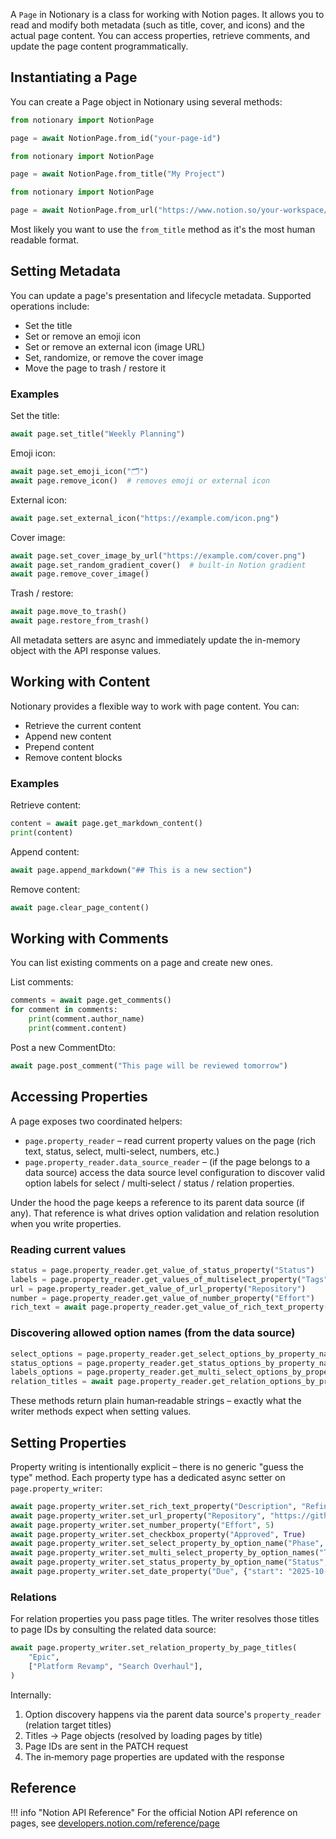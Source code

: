 A `Page` in Notionary is a class for working with Notion pages. It allows you to read and modify both metadata (such as title, cover, and icons) and the actual page content. You can access properties, retrieve comments, and update the page content programmatically.

## Instantiating a Page

You can create a Page object in Notionary using several methods:

```python
from notionary import NotionPage

page = await NotionPage.from_id("your-page-id")
```

```python
from notionary import NotionPage

page = await NotionPage.from_title("My Project")
```

```python
from notionary import NotionPage

page = await NotionPage.from_url("https://www.notion.so/your-workspace/your-page-id")
```

Most likely you want to use the `from_title` method as it's the most human readable format.

## Setting Metadata

You can update a page's presentation and lifecycle metadata. Supported operations include:

- Set the title
- Set or remove an emoji icon
- Set or remove an external icon (image URL)
- Set, randomize, or remove the cover image
- Move the page to trash / restore it

### Examples

Set the title:

```python
await page.set_title("Weekly Planning")
```

Emoji icon:

```python
await page.set_emoji_icon("🗂️")
await page.remove_icon()  # removes emoji or external icon
```

External icon:

```python
await page.set_external_icon("https://example.com/icon.png")
```

Cover image:

```python
await page.set_cover_image_by_url("https://example.com/cover.png")
await page.set_random_gradient_cover()  # built‑in Notion gradient
await page.remove_cover_image()
```

Trash / restore:

```python
await page.move_to_trash()
await page.restore_from_trash()
```

All metadata setters are async and immediately update the in-memory object with the API response values.

## Working with Content

Notionary provides a flexible way to work with page content. You can:

- Retrieve the current content
- Append new content
- Prepend content
- Remove content blocks

### Examples

Retrieve content:

```python
content = await page.get_markdown_content()
print(content)
```

Append content:

```python
await page.append_markdown("## This is a new section")
```

Remove content:

```python
await page.clear_page_content()
```

## Working with Comments

You can list existing comments on a page and create new ones.

List comments:

```python
comments = await page.get_comments()
for comment in comments:
    print(comment.author_name)
    print(comment.content)
```

Post a new CommentDto:

```python
await page.post_comment("This page will be reviewed tomorrow")
```

## Accessing Properties

A page exposes two coordinated helpers:

- `page.property_reader` – read current property values on the page (rich text, status, select, multi-select, numbers, etc.)
- `page.property_reader.data_source_reader` – (if the page belongs to a data source) access the data source level configuration to discover valid option labels for select / multi‑select / status / relation properties.

Under the hood the page keeps a reference to its parent data source (if any). That reference is what drives option validation and relation resolution when you write properties.

### Reading current values

```python
status = page.property_reader.get_value_of_status_property("Status")
labels = page.property_reader.get_values_of_multiselect_property("Tags")
url = page.property_reader.get_value_of_url_property("Repository")
number = page.property_reader.get_value_of_number_property("Effort")
rich_text = await page.property_reader.get_value_of_rich_text_property("Description")
```

### Discovering allowed option names (from the data source)

```python
select_options = page.property_reader.get_select_options_by_property_name("Phase")
status_options = page.property_reader.get_status_options_by_property_name("Status")
labels_options = page.property_reader.get_multi_select_options_by_property_name("Tags")
relation_titles = await page.property_reader.get_relation_options_by_property_name("Epic")
```

These methods return plain human‑readable strings – exactly what the writer methods expect when setting values.

## Setting Properties

Property writing is intentionally explicit – there is no generic "guess the type" method. Each property type has a dedicated async setter on `page.property_writer`:

```python
await page.property_writer.set_rich_text_property("Description", "Refined spec")
await page.property_writer.set_url_property("Repository", "https://github.com/org/repo")
await page.property_writer.set_number_property("Effort", 5)
await page.property_writer.set_checkbox_property("Approved", True)
await page.property_writer.set_select_property_by_option_name("Phase", "Design")
await page.property_writer.set_multi_select_property_by_option_names("Tags", ["Backend", "API"])
await page.property_writer.set_status_property_by_option_name("Status", "In Progress")
await page.property_writer.set_date_property("Due", {"start": "2025-10-01"})
```

### Relations

For relation properties you pass page titles. The writer resolves those titles to page IDs by consulting the related data source:

```python
await page.property_writer.set_relation_property_by_page_titles(
    "Epic",
    ["Platform Revamp", "Search Overhaul"],
)
```

Internally:

1. Option discovery happens via the parent data source's `property_reader` (relation target titles)
2. Titles -> Page objects (resolved by loading pages by title)
3. Page IDs are sent in the PATCH request
4. The in‑memory page properties are updated with the response

## Reference

!!! info "Notion API Reference"
For the official Notion API reference on pages, see [developers.notion.com/reference/page](https://developers.notion.com/reference/page)
